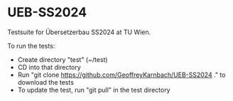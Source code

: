 # UEB-SS2024
Testsuite for Übersetzerbau SS2024 at TU Wien.

To run the tests:

- Create directory "test" (~/test)
- CD into that directory
- Run "git clone https://github.com/GeoffreyKarnbach/UEB-SS2024 ." to download the tests
- To update the test, run "git pull" in the test directory
